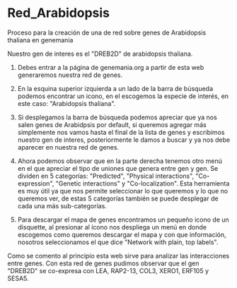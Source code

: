 # Red_Arabidopsis
Proceso para la creación de una de red sobre genes de Arabidopsis thaliana en genemania

Nuestro gen de interes es el "DREB2D" de arabidopsis thaliana.

1. Debes entrar a la página de genemania.org a partir de esta web generaremos nuestra red de genes.

2. En la esquina superior izquierda a un lado de la barra de búsqueda podemos encontrar un icono, en el escogemos la especie de interés, en este caso: "Arabidopsis thaliana".

3. Si desplegamos la barra de búsqueda podemos apreciar que ya nos salen genes de Arabidpsis por default, si queremos agregar más simplemente nos vamos hasta el final de la lista de genes y escribimos nuestro gen de interes, posteriormente le damos a buscar y ya nos debe aparecer en nuestra red de genes.

4. Ahora podemos observar que en la parte derecha tenemos otro menú en el que apreciar el tipo de uniones que genera entre gen y gen. Se dividen en 5 categorías: "Predicted", "Physical interactions", "Co-expression", "Genetic interactions" y "Co-localization". Esta herramienta es muy útil ya que nos permite seleccionar lo que queremos y lo que no queremos ver, de estas 5 categorías también se puede desplegar de cada una más sub-categorías.

5. Para descargar el mapa de genes encontramos un pequeño icono de un disquette, al presionar al ícono nos despliega un menú en donde escogemos como queremos descargar el mapa y con que información, nosotros seleccionamos el que dice "Network with plain, top labels".

Como se comento al principio esta web sirve para analizar las interacciones entre genes.
 Con esta red de genes pudimos observar que el gen "DREB2D" se co-expresa con LEA, RAP2-13, COL3, XERO1, ERF105 y SESA5.
